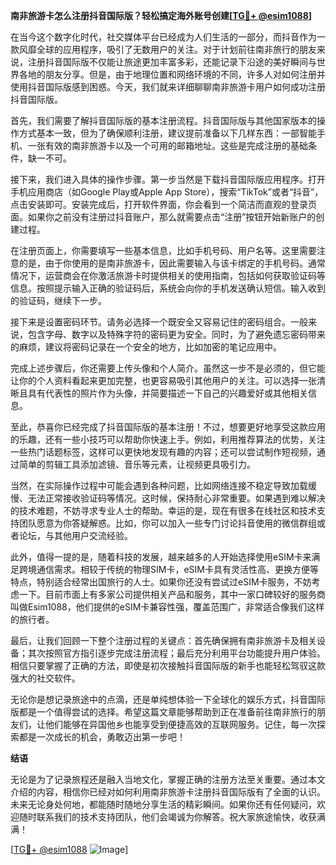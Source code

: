 **南非旅游卡怎么注册抖音国际版？轻松搞定海外账号创建[[TG💪+ @esim1088](https://t.me/s/esim1088)]**

在当今这个数字化时代，社交媒体平台已经成为人们生活的一部分，而抖音作为一款风靡全球的应用程序，吸引了无数用户的关注。对于计划前往南非旅行的朋友来说，注册抖音国际版不仅能让旅途更加丰富多彩，还能记录下沿途的美好瞬间与世界各地的朋友分享。但是，由于地理位置和网络环境的不同，许多人对如何注册并使用抖音国际版感到困惑。今天，我们就来详细聊聊南非旅游卡用户如何成功注册抖音国际版。

首先，我们需要了解抖音国际版的基本注册流程。抖音国际版与其他国家版本的操作方式基本一致，但为了确保顺利注册，建议提前准备以下几样东西：一部智能手机、一张有效的南非旅游卡以及一个可用的邮箱地址。这些是完成注册的基础条件，缺一不可。

接下来，我们进入具体的操作步骤。第一步当然是下载抖音国际版应用程序。打开手机应用商店（如Google Play或Apple App Store），搜索“TikTok”或者“抖音”，点击安装即可。安装完成后，打开软件界面，你会看到一个简洁而直观的登录页面。如果你之前没有注册过抖音账户，那么就需要点击“注册”按钮开始新账户的创建过程。

在注册页面上，你需要填写一些基本信息，比如手机号码、用户名等。这里需要注意的是，由于你使用的是南非旅游卡，因此需要输入与该卡绑定的手机号码。通常情况下，运营商会在你激活旅游卡时提供相关的使用指南，包括如何获取验证码等信息。按照提示输入正确的验证码后，系统会向你的手机发送确认短信。输入收到的验证码，继续下一步。

接下来是设置密码环节。请务必选择一个既安全又容易记住的密码组合。一般来说，包含字母、数字以及特殊字符的密码更为安全。同时，为了避免遗忘密码带来的麻烦，建议将密码记录在一个安全的地方，比如加密的笔记应用中。

完成上述步骤后，你还需要上传头像和个人简介。虽然这一步不是必须的，但它能让你的个人资料看起来更加完整，也更容易吸引其他用户的关注。可以选择一张清晰且具有代表性的照片作为头像，并简要描述一下自己的兴趣爱好或其他相关信息。

至此，恭喜你已经完成了抖音国际版的基本注册！不过，想要更好地享受这款应用的乐趣，还有一些小技巧可以帮助你快速上手。例如，利用推荐算法的优势，关注一些热门话题标签，这样可以更快地发现有趣的内容；还可以尝试制作短视频，通过简单的剪辑工具添加滤镜、音乐等元素，让视频更具吸引力。

当然，在实际操作过程中可能会遇到各种问题，比如网络连接不稳定导致加载缓慢、无法正常接收验证码等情况。这时候，保持耐心非常重要。如果遇到难以解决的技术难题，不妨寻求专业人士的帮助。幸运的是，现在有很多在线社区和技术支持团队愿意为你答疑解惑。比如，你可以加入一些专门讨论抖音使用的微信群组或者论坛，与其他用户交流经验。

此外，值得一提的是，随着科技的发展，越来越多的人开始选择使用eSIM卡来满足跨境通信需求。相较于传统的物理SIM卡，eSIM卡具有灵活性高、更换方便等特点，特别适合经常出国旅行的人士。如果你还没有尝试过eSIM卡服务，不妨考虑一下。目前市面上有多家公司提供相关产品和服务，其中一家口碑较好的服务商叫做Esim1088，他们提供的eSIM卡兼容性强，覆盖范围广，非常适合像我们这样的旅行者。

最后，让我们回顾一下整个注册过程的关键点：首先确保拥有南非旅游卡及相关设备；其次按照官方指引逐步完成注册流程；最后充分利用平台功能提升用户体验。相信只要掌握了正确的方法，即使是初次接触抖音国际版的新手也能轻松驾驭这款强大的社交软件。

无论你是想记录旅途中的点滴，还是单纯想体验一下全球化的娱乐方式，抖音国际版都是一个值得尝试的选择。希望这篇文章能够帮助到正在准备前往南非旅行的朋友们，让他们能够在异国他乡也能享受到便捷高效的互联网服务。记住，每一次探索都是一次成长的机会，勇敢迈出第一步吧！

**结语**

无论是为了记录旅程还是融入当地文化，掌握正确的注册方法至关重要。通过本文介绍的内容，相信你已经对如何利用南非旅游卡注册抖音国际版有了全面的认识。未来无论身处何地，都能随时随地分享生活的精彩瞬间。如果你还有任何疑问，欢迎随时联系我们的技术支持团队，他们会竭诚为你解答。祝大家旅途愉快，收获满满！

[[TG💪+ @esim1088](https://t.me/s/esim1088) ![Image](https://i.postimg.cc/4NQfJmqS/Snipaste-2025-05-13-00-14-12.png)]